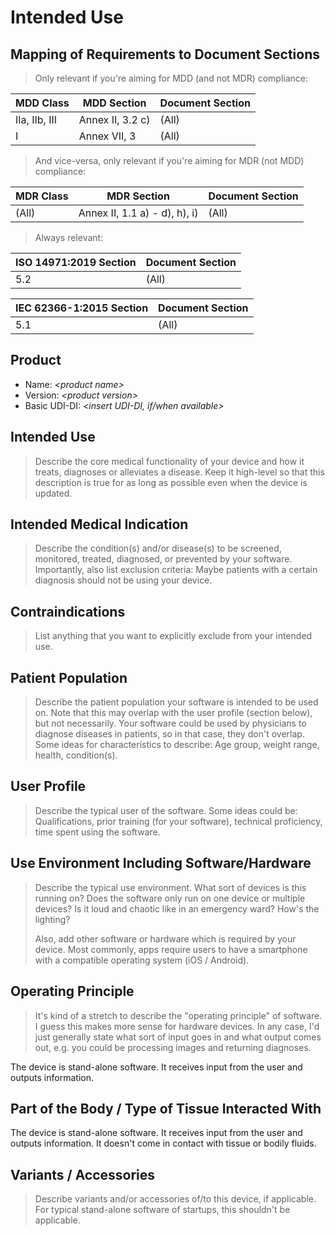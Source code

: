 # Intended Use

## Mapping of Requirements to Document Sections

> Only relevant if you're aiming for MDD (and not MDR) compliance:

| MDD Class     | MDD Section      | Document Section |
|---------------|------------------|------------------|
| IIa, IIb, III | Annex II, 3.2 c) | (All)            |
| I             | Annex VII, 3     | (All)            |

> And vice-versa, only relevant if you're aiming for MDR (not MDD) compliance:

| MDR Class | MDR Section                   | Document Section |
|-----------|-------------------------------|------------------|
| (All)     | Annex II, 1.1 a) - d), h), i) | (All)            |

> Always relevant:

| ISO 14971:2019 Section | Document Section |
|------------------------|------------------|
| 5.2                    | (All)            |

| IEC 62366-1:2015 Section | Document Section |
|--------------------------|------------------|
| 5.1                      | (All)            |

## Product

 * Name: *\<product name\>*
 * Version: *\<product version\>*
 * Basic UDI-DI: *\<insert UDI-DI, if/when available\>*

## Intended Use

> Describe the core medical functionality of your device and how it treats, diagnoses or alleviates a disease.
> Keep it high-level so that this description is true for as long as possible even when the device is updated.

## Intended Medical Indication

> Describe the condition(s) and/or disease(s) to be screened, monitored, treated, diagnosed, or prevented by
> your software. Importantly, also list exclusion criteria: Maybe patients with a certain diagnosis should not
> be using your device.

## Contraindications
> List anything that you want to explicitly exclude from your intended use.

## Patient Population

> Describe the patient population your software is intended to be used on. Note that this may overlap with the
> user profile (section below), but not necessarily. Your software could be used by physicians to diagnose
> diseases in patients, so in that case, they don't overlap. Some ideas for characteristics to describe: Age
> group, weight range, health, condition(s).

## User Profile

> Describe the typical user of the software. Some ideas could be: Qualifications, prior training (for your
> software), technical proficiency, time spent using the software.

## Use Environment Including Software/Hardware

> Describe the typical use environment. What sort of devices is this running on? Does the software only run on
> one device or multiple devices? Is it loud and chaotic like in an emergency ward? How's the lighting?
>
> Also, add other software or hardware which is required by your device. Most commonly, apps require users to
> have a smartphone with a compatible operating system (iOS / Android).

## Operating Principle

> It's kind of a stretch to describe the "operating principle" of software. I guess this makes more sense for
> hardware devices. In any case, I'd just generally state what sort of input goes in and what output comes
> out, e.g. you could be processing images and returning diagnoses.

The device is stand-alone software. It receives input from the user and outputs information.

## Part of the Body / Type of Tissue Interacted With

The device is stand-alone software. It receives input from the user and outputs information. It doesn't come
in contact with tissue or bodily fluids.

## Variants / Accessories

> Describe variants and/or accessories of/to this device, if applicable. For typical stand-alone software of
> startups, this shouldn't be applicable.
